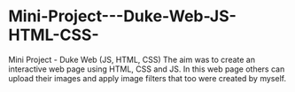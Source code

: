 # Mini-Project---Duke-Web-JS-HTML-CSS-
Mini Project - Duke Web (JS, HTML, CSS) 
The aim was to create an interactive web page using HTML, CSS and JS.
In this web page others can upload their images and apply image filters that too were created by myself.
